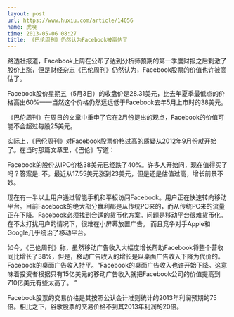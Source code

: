 ```yaml
---
layout: post
url: https://www.huxiu.com/article/14056
name: 虎嗅
time: 2013-05-06 08:27
title: 《巴伦周刊》仍然认为Facebook被高估了
---
```

路透社报道，Facebook上周在公布了达到分析师预期的第一季度财报之后刺激了股价上涨，但是财经杂志《巴伦周刊》仍然认为，Facebook股票的价值也许被高估了。

Facebook股价星期五（5月3日）的收盘价是28.31美元，比去年夏季最低点的价格高出60%——当然这个价格仍然远远低于Facebook去年5月上市时的38美元。

《巴伦周刊》在周日的文章中重申了它在2月份提出的观点，Facebook的价值可能不会超过每股25美元。

实际上，《巴伦周刊》对Facebook股票价格过高的质疑从2012年9月份就开始了。在当时那篇文章里，《巴伦》写道：

Facebook的股价从IPO价格38美元已经跌了40%。许多人开始问，现在值得买了吗？答案是: 不。最近从17.55美元涨到23美元，但是还是估值过高，增长前景不妙。

现在有一半以上用户通过智能手机和平板访问Facebook。用户正在快速转向移动平台。目前Facebook的绝大部分赢利都是从传统PC来的，而从传统PC来的流量正在下降。Facebook必须找到合适的货币化方案。问题是移动平台很难货币化。在不太打扰用户的情况下，很难在小屏幕放置广告。 而且竞争对手Apple和Google几乎统治了移动平台。

如今，《巴伦周刊》称，虽然移动广告收入大幅度增长帮助Facebook将整个营收同比增长了38%，但是，移动广告收入的增长是以桌面广告收入下降为代价的。Facebook的桌面广告收入持平。“Facebook的桌面广告收入也许开始下降。这意味着投资者根据只有15亿美元的移动广告收入就把Facebook公司的价值提高到710亿美元有些太高了。 ”

Facebook股票的交易价格是其按照公认会计准则统计的2013年利润预期的75倍。相比之下，谷歌股票的交易价格不到其2013年利润的20倍。

